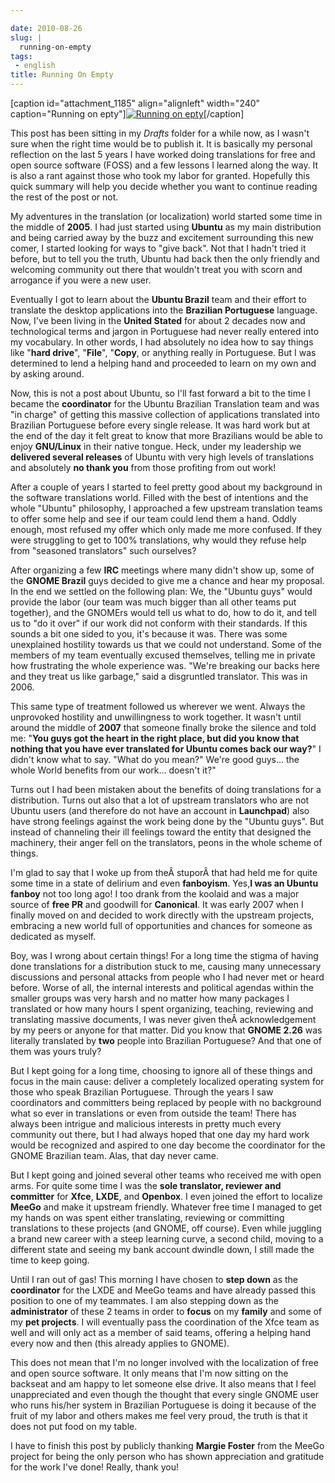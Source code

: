 ```yaml
---

date: 2010-08-26
slug: |
  running-on-empty
tags:
 - english
title: Running On Empty
---
```


\[caption id="attachment_1185" align="alignleft" width="240"
caption="Running on epty"\][![Running on
epty](http://www.ogmaciel.com/wp-content/uploads/2010/08/3340658838_c421fd5737_m.jpg)](http://www.ogmaciel.com/wp-content/uploads/2010/08/3340658838_c421fd5737_m.jpg)\[/caption\]

This post has been sitting in my *Drafts* folder for a while now, as I
wasn't sure when the right time would be to publish it. It is basically
my personal reflection on the last 5 years I have worked doing
translations for free and open source software (FOSS) and a few lessons
I learned along the way. It is also a rant against those who took my
labor for granted. Hopefully this quick summary will help you decide
whether you want to continue reading the rest of the post or not.

My adventures in the translation (or localization) world started some
time in the middle of **2005**. I had just started using **Ubuntu** as
my main distribution and being carried away by the buzz and excitement
surrounding this new comer, I started looking for ways to "give back".
Not that I hadn't tried it before, but to tell you the truth, Ubuntu had
back then the only friendly and welcoming community out there that
wouldn't treat you with scorn and arrogance if you were a new user.

Eventually I got to learn about the **Ubuntu Brazil** team and their
effort to translate the desktop applications into the **Brazilian
Portuguese** language. Now, I've been living in the **United Stated**
for about 2 decades now and technological terms and jargon in Portuguese
had never really entered into my vocabulary. In other words, I had
absolutely no idea how to say things like "**hard drive**", "**File**",
"**Copy**, or anything really in Portuguese. But I was determined to
lend a helping hand and proceeded to learn on my own and by asking
around.

Now, this is not a post about Ubuntu, so I'll fast forward a bit to the
time I became the **coordinator** for the Ubuntu Brazilian Translation
team and was "in charge" of getting this massive collection of
applications translated into Brazilian Portuguese before every single
release. It was hard work but at the end of the day it felt great to
know that more Brazilians would be able to enjoy **GNU/Linux** in their
native tongue. Heck, under my leadership we **delivered several
releases** of Ubuntu with very high levels of translations and
absolutely **no thank you** from those profiting from out work!

After a couple of years I started to feel pretty good about my
background in the software translations world. Filled with the best of
intentions and the whole "Ubuntu" philosophy, I approached a few
upstream translation teams to offer some help and see if our team could
lend them a hand. Oddly enough, most refused my offer which only made me
more confused. If they were struggling to get to 100% translations, why
would they refuse help from "seasoned translators" such ourselves?

After organizing a few **IRC** meetings where many didn't show up, some
of the **GNOME Brazil** guys decided to give me a chance and hear my
proposal. In the end we settled on the following plan: We, the "Ubuntu
guys" would provide the labor (our team was much bigger than all other
teams put together), and the GNOMErs would tell us what to do, how to do
it, and tell us to "do it over" if our work did not conform with their
standards. If this sounds a bit one sided to you, it's because it was.
There was some unexplained hostility towards us that we could not
understand. Some of the members of my team eventually excused
themselves, telling me in private how frustrating the whole experience
was. "We're breaking our backs here and they treat us like garbage,"
said a disgruntled translator. This was in 2006.

This same type of treatment followed us wherever we went. Always the
unprovoked hostility and unwillingness to work together. It wasn't until
around the middle of **2007** that someone finally broke the silence and
told me: "**You guys got the heart in the right place, but did you know
that nothing that you have ever translated for Ubuntu comes back our
way?**\" I didn't know what to say. \"What do you mean?\" We're good
guys... the whole World benefits from our work... doesn't it?\"

Turns out I had been mistaken about the benefits of doing translations
for a distribution. Turns out also that a lot of upstream translators
who are not Ubuntu users (and therefore do not have an account in
**Launchpad**) also have strong feelings against the work being done by
the "Ubuntu guys". But instead of channeling their ill feelings toward
the entity that designed the machinery, their anger fell on the
translators, peons in the whole scheme of things.

I'm glad to say that I woke up from theÂ stuporÂ that had held me for
quite some time in a state of delirium and even **fanboyism**. Yes,**I
was an Ubuntu fanboy** not too long ago! I too drank from the koolaid
and was a major source of **free PR** and goodwill for **Canonical**. It
was early 2007 when I finally moved on and decided to work directly with
the upstream projects, embracing a new world full of opportunities and
chances for someone as dedicated as myself.

Boy, was I wrong about certain things! For a long time the stigma of
having done translations for a distribution stuck to me, causing many
unnecessary discussions and personal attacks from people who I had never
met or heard before. Worse of all, the internal interests and political
agendas within the smaller groups was very harsh and no matter how many
packages I translated or how many hours I spent organizing, teaching,
reviewing and translating massive documents, I was never given
theÂ acknowledgement by my peers or anyone for that matter. Did you know
that **GNOME 2.26** was literally translated by **two** people into
Brazilian Portuguese? And that one of them was yours truly?

But I kept going for a long time, choosing to ignore all of these things
and focus in the main cause: deliver a completely localized operating
system for those who speak Brazilian Portuguese. Through the years I saw
coordinators and committers being replaced by people with no background
what so ever in translations or even from outside the team! There has
always been intrigue and malicious interests in pretty much every
community out there, but I had always hoped that one day my hard work
would be recognized and aspired to one day become the coordinator for
the GNOME Brazilian team. Alas, that day never came.

But I kept going and joined several other teams who received me with
open arms. For quite some time I was the **sole translator, reviewer and
committer** for **Xfce**, **LXDE**, and **Openbox**. I even joined the
effort to localize **MeeGo** and make it upstream friendly. Whatever
free time I managed to get my hands on was spent either translating,
reviewing or committing translations to these projects (and GNOME, off
course). Even while juggling a brand new career with a steep learning
curve, a second child, moving to a different state and seeing my bank
account dwindle down, I still made the time to keep going.

Until I ran out of gas! This morning I have chosen to **step down** as
the **coordinator** for the LXDE and MeeGo teams and have already passed
this position to one of my teammates. I am also stepping down as the
**administrator** of these 2 teams in order to **focus** on my
**family** and some of my **pet projects**. I will eventually pass the
coordination of the Xfce team as well and will only act as a member of
said teams, offering a helping hand every now and then (this already
applies to GNOME).

This does not mean that I'm no longer involved with the localization of
free and open source software. It only means that I'm now sitting on the
backseat and am happy to let someone else drive. It also means that I
feel unappreciated and even though the thought that every single GNOME
user who runs his/her system in Brazilian Portuguese is doing it because
of the fruit of my labor and others makes me feel very proud, the truth
is that it does not put food on my table.

I have to finish this post by publicly thanking **Margie Foster** from
the MeeGo project for being the only person who has shown appreciation
and gratitude for the work I've done! Really, thank you!
